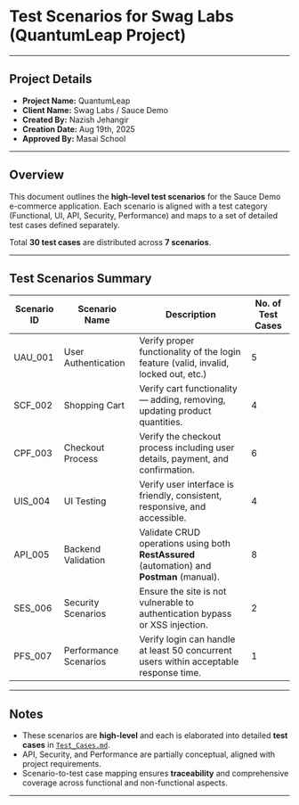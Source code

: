 # Test Scenarios for Swag Labs (QuantumLeap Project)
---

## Project Details
- **Project Name:** QuantumLeap  
- **Client Name:** Swag Labs / Sauce Demo  
- **Created By:** Nazish Jehangir  
- **Creation Date:** Aug 19th, 2025  
- **Approved By:** Masai School  

---

## Overview
This document outlines the **high-level test scenarios** for the Sauce Demo e-commerce application. Each scenario is aligned with a test category (Functional, UI, API, Security, Performance) and maps to a set of detailed test cases defined separately.  

Total **30 test cases** are distributed across **7 scenarios**.

---

## Test Scenarios Summary

| Scenario ID | Scenario Name         | Description                                                                 | No. of Test Cases |
|-------------|----------------------|-----------------------------------------------------------------------------|-------------------|
| UAU_001     | User Authentication   | Verify proper functionality of the login feature (valid, invalid, locked out, etc.) | 5 |
| SCF_002     | Shopping Cart         | Verify cart functionality — adding, removing, updating product quantities. | 4 |
| CPF_003     | Checkout Process      | Verify the checkout process including user details, payment, and confirmation. | 6 |
| UIS_004     | UI Testing            | Verify user interface is friendly, consistent, responsive, and accessible. | 4 |
| API_005     | Backend Validation    | Validate CRUD operations using both **RestAssured** (automation) and **Postman** (manual). | 8 |
| SES_006     | Security Scenarios    | Ensure the site is not vulnerable to authentication bypass or XSS injection. | 2 |
| PFS_007     | Performance Scenarios | Verify login can handle at least 50 concurrent users within acceptable response time. | 1 |

---

## Notes
- These scenarios are **high-level** and each is elaborated into detailed **test cases** in [`Test_Cases.md`](./Test_Cases.md).  
- API, Security, and Performance are partially conceptual, aligned with project requirements.  
- Scenario-to-test case mapping ensures **traceability** and comprehensive coverage across functional and non-functional aspects.  

---
